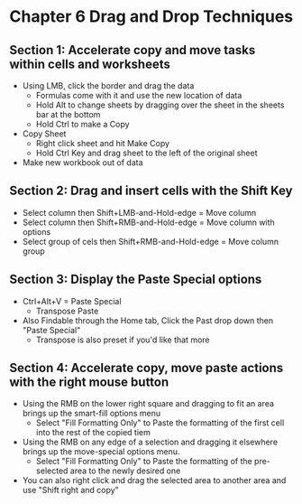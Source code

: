 # Chapter 6 Drag and Drop Techniques

## Section 1: Accelerate copy and move tasks within cells and worksheets
* Using LMB, click the border and drag the data
  * Formulas come with it and use the new location of data
  * Hold Alt to change sheets by dragging over the sheet in the sheets bar at the bottom
  * Hold Ctrl to make a Copy
* Copy Sheet    
  * Right click sheet and hit Make Copy
  * Hold Ctrl Key and drag sheet to the left of the original sheet
* Make new workbook out of data

## Section 2: Drag and insert cells with the Shift Key
* Select column then Shift+LMB-and-Hold-edge = Move column
* Select column then Shift+RMB-and-Hold-edge = Move column with options
* Select group of cels then Shift+RMB-and-Hold-edge = Move column group

## Section 3: Display the Paste Special options
* Ctrl+Alt+V = Paste Special
  * Transpose Paste
* Also Findable through the Home tab, Click the Past drop down then "Paste Special"
  * Transpose is also preset if you'd like that more

## Section 4: Accelerate copy, move paste actions with the right mouse button
* Using the RMB on the lower right square and dragging to fit an area brings up the smart-fill options menu
  * Select "Fill Formatting Only" to Paste the formatting of the first cell into the rest of the copied tiem
* Using the RMB on any edge of a selection and dragging it elsewhere brings up the move-special options menu.
  * Select "Fill Formatting Only" to Paste the formatting of the pre-selected area to the newly desired one
* You can also right click and drag the selected area to another area and use "Shift right and copy"

